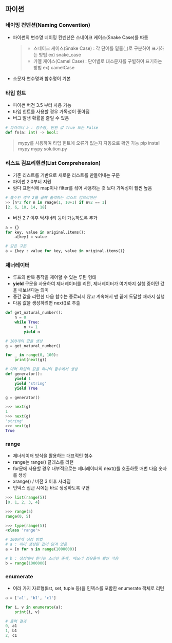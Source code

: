## 파이썬

### 네이밍 컨벤션(Naming Convention)

- 파이썬의 변수명 네이밍 컨벤션은 스네이크 케이스(Snake Case)를 따름
  > - 스네이크 케이스(Snake Case) : 각 단어를 밑줄(_)로 구분하여 표기하는 방법
  > ex) snake_case
  > - 카멜 케이스(Camel Case) : 단어별로 대소문자를 구별하여 표기하는 방법
  > ex) camelCase

- 소문자 변수명과 함수명이 기본 


### 타입 힌트

- 파이썬 버전 3.5 부터 사용 가능
- 타입 힌트를 사용할 경우 가독성이 좋아짐
- 버그 발생 확률을 줄일 수 있음 

```python
# 파라미터 a : 정수형, 반환 값 True 또는 False 
def fn(a: int) -> bool:
```
> mypy를 사용하여 타입 힌트에 오류가 없는지 자동으로 확인 가능
> pip install mypy
> mypy solution.py


### 리스트 컴프리헨션(List Comprehension)

- 기존 리스트를 기반으로 새로운 리스트를 만들어내는 구문
- 파이썬 2.0부터 지원
- 람다 표현식에 map이나 filter를 섞어 사용하는 것 보다 가독성이 훨씬 높음

```python
# 홀수인 경우 2를 곱해 출력하는 리스트 컴프리헨션 
>> [n*2 for n in rnage(1, 10+1) if n%2 == 1]
[2, 6, 10, 14, 18]
```

- 버전 2.7 이후 딕셔너리 등이 가능하도록 추가
```python
a = {}
for key, value in original.items():
    a[key] = value

# 같은 구문
a = {key : value for key, value in original.items()}
```  

### 제너레이터 

- 루프의 반복 동작을 제어할 수 있는 루틴 형태
- **yield** 구문을 사용하여 제너레이터를 리턴, 제너레이터가 여기까지 실행 중이던 값을 내보낸다는 의미
- 중간 값을 리턴한 다음 함수는 종료되지 않고 계속해서 맨 끝에 도달할 때까지 실행 
- 다음 값을 생성하려면 next()로 추출

```python
def get_natural_number():
    n = 0
    while True:
        n += 1
        yield n

# 100개의 값을 생성
g = get_natural_number()

for _ in range(0, 100):
    print(next(g))

# 여러 타입의 값을 하나의 함수에서 생성
def generator():
    yield 1
    yield 'string'
    yield True

g = generator()

>>> next(g)
1
>>> next(g)
'string'
>>> next(g)
True
``` 

### range

- 제너레이터 방식을 활용하는 대표적인 함수
- range는 range() 클래스를 리턴
- for문에 사용할 경우 내부적으로는 제너레이터의 next()를 호출하듯 매번 다음 숫자를 생성
- xrange() / 버전 3 이후 사라짐
- 인덱스 접근 시에는 바로 생성하도록 구현
  
```python
>>> list(range(5))
[0, 1, 2, 3, 4]

>>> range(5)
range(0, 5)

>>> type(range(5))
<class 'range'>

# 100만개 생성 방법
# a : 이미 생성된 값이 담겨 있음
a = [n for n in range(1000000)]

# b : 생성해야 한다는 조건만 존재, 메모리 점유율이 훨씬 작음
b = range(1000000)
```

### enumerate

- 여러 가지 자료형(list, set, tuple 등)을 인덱스를 포함한 enumerate 객체로 리턴
  
```python
a = ['a1', 'b1', 'c1']

for i, v in enumerate(a):
    print(i, v)

# 출력 결과
0, a1
1, b1
2, c1
```